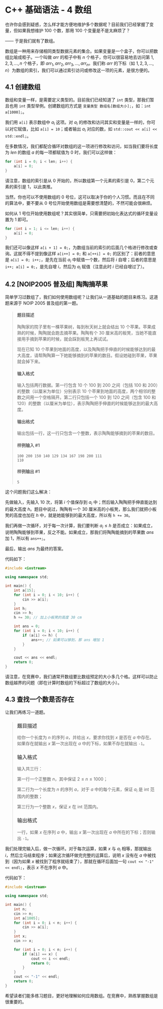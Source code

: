 # C++ 基础语法 - 4 数组

也许你会感到疑惑，怎么样才能方便地维护多个数据呢？目前我们已经掌握了变量，但如果我想维护 $100$ 个数，那用 $100$ 个变量是不是太麻烦了？

—— 于是我们就有了数组。

数组是一种用来存储相同类型数据元素的集合。如果变量是一个盒子，你可以把数组比喻成柜子。一个叫做 $arr$ 的柜子中有 $n$ 个格子，你可以很容易地去访问第 $1, 2, 3, ..., n$ 个格子，即 $arr_1, arr_2, arr_3, ..., arr_n$。我们称 $arr$ 的下标（如 $1, 2, 3, ..., n$）为数组的索引，我们可以通过索引访问或修改这一项的元素，是很方便的。

## 4.1 创建数组

数组和变量一样，是需要定义类型的。目前我们已经知道了 `int` 类型，那我们暂且也用 `int` 类型举例。创建数组的方式是 `变量类型 数组名[数组大小];`，如：`int a[1000];`。

我们用 `a[i]` 表示数组中 $a_i$ 这项。对 $a_i$ 的修改和访问其实和变量是一样的，你可以对它赋值，比如 `a[i] = 10`；或者输出 $a_i$ 对应的数，如 `std::cout << a[i] << std::endl;`。

在多数情况，我们都配合循环对数组的这一项进行修改和访问，如当我们要将长度为 $len$ 的数组 $a$ 的每一项都赋值为 $0$ 时，我们可以这样做：

```cpp
for (int i = 0; i < len; i++) {
    a[i] = 0;
}
```

请注意，数组的索引是从 $0$ 开始的，所以数组第一个元素的索引是 $0$，第二个元素的索引是 $1$，以此类推。

当然，你也可以不使用数组的 $0$ 号位，这可以取决于你的个人习惯。而且在不同的算法中，要不要从 $0$ 号位开始使用数组是需要想清楚的，不然可能会很麻烦。

如何从 $1$ 号位开始使用数组呢？其实很简单，只需要把初始化表达式的循环变量设置为 $1$ 即可。

```cpp
for (int i = 1; i <= len; i++) {
    a[i] = 0;
}
```

我们还可以像这样 `a[i + 1] = 0;`，为数组当前的索引的后面几个格进行修改或查询。这就不得不提到像这样 `a[i++] = 0;` 和 `a[++i] = 0;` 的区别了：前者的意思是 `a[i] = 0; i++;`，是先在当前 $a_i$ 中赋值一个数，然后将 $i$ 自增；后者的意思是 `i++; a[i] = 0;`，是先自增 $i$，然后为 $a_i$ 赋值（注意此时 $i$ 已经自增过了）。

## 4.2 [NOIP2005 普及组] 陶陶摘苹果

简单学习过数组了，我们如何使用数组呢？让我们从一道基础的题目来练习。这道题来源于 NOIP 2005 普及组的第一题。

> #### 题目描述
> 
> 陶陶家的院子里有一棵苹果树，每到秋天树上就会结出 $10$ 个苹果。苹果成熟的时候，陶陶就会跑去摘苹果。陶陶有个 $30$ 厘米高的板凳，当她不能直接用手摘到苹果的时候，就会踩到板凳上再试试。
> 
> 现在已知 $10$ 个苹果到地面的高度，以及陶陶把手伸直的时候能够达到的最大高度，请帮陶陶算一下她能够摘到的苹果的数目。假设她碰到苹果，苹果就会掉下来。
> 
> #### 输入格式
> 
> 输入包括两行数据。第一行包含 $10$ 个 $100$ 到 $200$ 之间（包括 $100$ 和 $200$）的整数（以厘米为单位）分别表示 $10$ 个苹果到地面的高度，两个相邻的整数之间用一个空格隔开。第二行只包括一个 $100$ 到 $120$ 之间（包含 $100$ 和 $120$）的整数（以厘米为单位），表示陶陶把手伸直的时候能够达到的最大高度。
> 
> #### 输出格式
> 
> 输出包括一行，这一行只包含一个整数，表示陶陶能够摘到的苹果的数目。
> 
> #### 样例输入 #1
> 
> ```
> 100 200 150 140 129 134 167 198 200 111
> 110
> ```
> 
> #### 样例输出 #1
> 
> ```
> 5
> ```

这个问题我们这么解决：

先做输入，先输入 $10$ 次，将第 $i$ 个值保存到 $a_i$ 中；然后输入陶陶把手伸直能达到的最大高度 $h$。题目中说过，陶陶有一个 $30$ 厘米高的小板凳，那么我们就把小板凳的高度也加在 $h$ 中，就是她能够到的最大高度，所以有 `h += 30`。

我们再做一次循环，对于每一次计算，我们要判断 $a_i \le h$ 是否成立：如果成立，说明陶陶能够到苹果，反之不能。如果成立，那我们将陶陶能摘到的苹果数 $ans$ 加 $1$，所以有 `ans++;`。

最后，输出 $ans$ 为最终的答案。

代码如下：

```cpp
#include <iostream>

using namespace std;

int main() {
    int a[15];
    for (int i = 0; i < 10; i++) {
        cin >> a[i];
    }
    int h;
    cin >> h;
    h += 30; // 加上小板凳的高度 30 cm

    int ans = 0;
    for (int i = 0; i < 10; i++) {
        if (a[i] <= h) {
            ans++; // 如果可以够到，那 ans 增加 1
        }
    }

    cout << ans << endl;
    return 0;
}
```

请注意，在竞赛中，我们通常开数组要比数组预定的大小多几个格。这样可以防止数组越界的问题（即在计算时数组的下标超过了数组的大小）。

## 4.3 查找一个数是否存在

让我们再练习一道题。

> ### 题目描述
> 
> 给你一个长度为 $n$ 的序列 $a$，并给出 $x$，要求你找到 $x$ 是否在 $a$ 中存在。如果存在就输出 $x$ 第一次出现在 $a$ 中的下标，如果不存在就输出 `-1`。
> 
> ### 输入格式
> 
> 输入共三行：
> 
> 第一行一个正整数 $n$，其中保证 $2 \le n \le 1000$；
> 
> 第二行为一个长度为 $n$ 的序列 $a$，对于 $a$ 中的每个元素，保证 $a_i$ 是 int 范围内的整数；
> 
> 第三行为一个整数 $x$，保证 $x$ 在 int 范围内。
> 
> ### 输出格式
> 
> 一行，如果 $x$ 在序列 $a$ 中，输出 $x$ 第一次出现在 $a$ 中所在的下标；否则输出 `-1`。

我们处理完输入后，做一次循环。对于每次运算，如果 $x$ 与 $a_i$ 相等，那就输出 $i$，然后立马结束程序；如果这次循环做完完整的运算后，说明 $x$ 没有在 $a$ 中被找到（因为如果 $x$ 被找到了程序就结束了），那就在循环后面加一句 `cout << "-1" << endl;`，表示 $x$ 不在序列 $a$ 中。

代码如下：

```cpp
#include <iostream>

using namespace std;

int main() {
    int n;
    cin >> n;
    int a[1005];
    for (int i = 0; i < n; i++) {
        cin >> a[i];
    }
    int x;
    cin >> x;

    for (int i = 0; i < n; i++) {
        if (a[i] == x) {
            cout << i << endl;
            return 0;
        }
    }
    cout << "-1" << endl;
    return 0;
}
```

希望读者们能多练习题目，更好地理解如何应用数组。在竞赛中，熟练掌握数组是很重要的。

